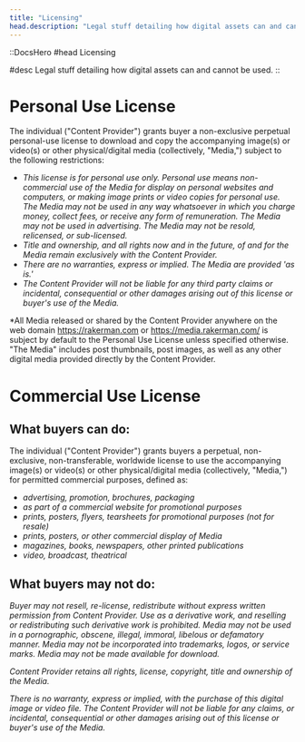```yaml
---
title: "Licensing"
head.description: "Legal stuff detailing how digital assets can and cannot be used."
---
```


::DocsHero
#head
Licensing

#desc
Legal stuff detailing how digital assets can and cannot be used.
::

# Personal Use License

The individual ("Content Provider") grants buyer a non-exclusive perpetual personal-use license to
download and copy the accompanying image(s) or video(s) or other physical/digital media (collectively, "Media,") subject
to the following restrictions:

- _This license is for personal use only. Personal use means non-commercial use of the Media for display on personal
  websites and computers, or making image prints or video copies for personal use. The Media may not be used in any way
  whatsoever in which you charge money, collect fees, or receive any form of remuneration. The Media may not be used in
  advertising. The Media may not be resold, relicensed, or sub-licensed._
- _Title and ownership, and all rights now and in the future, of and for the Media remain exclusively with the Content
  Provider._
- _There are no warranties, express or implied. The Media are provided 'as is.'_
- _The Content Provider will not be liable for any third party claims or incidental, consequential or other damages
  arising out of this license or buyer's use of the Media._

\*All Media released or shared by the Content Provider anywhere on the web domain https://rakerman.com
or https://media.rakerman.com/ is subject by default to the Personal Use License unless specified otherwise. "The
Media" includes post thumbnails, post images, as well as any other digital media provided directly by the Content
Provider.

# Commercial Use License

## What buyers can do:

The individual ("Content Provider") grants buyers a perpetual, non-exclusive, non-transferable, worldwide
license to use the accompanying image(s) or video(s) or other physical/digital media (collectively, "Media,") for
permitted commercial purposes, defined
as:

- _advertising, promotion, brochures, packaging_
- _as part of a commercial website for promotional purposes_
- _prints, posters, flyers, tearsheets for promotional purposes (not for resale)_
- _prints, posters, or other commercial display of Media_
- _magazines, books, newspapers, other printed publications_
- _video, broadcast, theatrical_

## What buyers may not do:

_Buyer may not resell, re-license, redistribute without express written permission from Content Provider. Use as a
derivative work, and reselling or redistributing such derivative work is prohibited. Media may not be used in a
pornographic, obscene, illegal, immoral, libelous or defamatory manner. Media may not be incorporated into trademarks,
logos, or service marks. Media may not be made available for download._

_Content Provider retains all rights, license, copyright, title and ownership of the Media._

_There is no warranty, express or implied, with the purchase of this digital image or video file. The Content Provider
will not be liable for any claims, or incidental, consequential or other damages arising out of this license or buyer's
use of the Media._